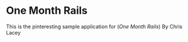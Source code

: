 # One Month Rails

This is the pinteresting sample application for
(*One Month Rails*)
By Chris Lacey
